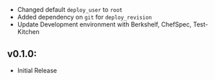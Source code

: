##

* Changed default `deploy_user` to `root`
* Added dependency on `git` for `deploy_revision`
* Update Development environment with Berkshelf, ChefSpec, Test-Kitchen

## v0.1.0:

* Initial Release
